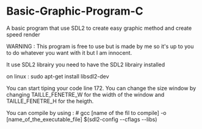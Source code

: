 # Basic-Graphic-Program-C
A basic program that use SDL2 to create easy graphic method and create speed render


WARNING : This program is free to use but is made by me so it's up to you to do whatever you want with it but I am innocent.


It use SDL2 librairy you need to have the SDL2 librairy installed

on linux : sudo apt-get install libsdl2-dev

You can start tiping your code line 172.
You can change the size window by changing TAILLE_FENETRE_W for the width of the window and TAILLE_FENETRE_H for the heigth.

You can compile by using : # gcc [name of the fil to compile] -o [name_of_the_executable_file] $(sdl2-config --cflags --libs)


